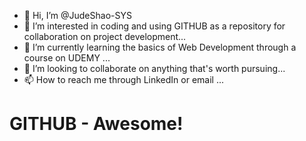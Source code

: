 - 👋 Hi, I’m @JudeShao-SYS
- 👀 I’m interested in coding and using GITHUB as a repository for collaboration on project development...
- 🌱 I’m currently learning the basics of Web Development through a course on UDEMY ...
- 💞️ I’m looking to collaborate on anything that's worth pursuing...
- 📫 How to reach me through LinkedIn or email ...

<!---
JudeShao-SYS/JudeShao-SYS is a ✨ special ✨ repository because its `README.md` (this file) appears on your GitHub profile.
You can click the Preview link to take a look at your changes.
--->
<h1>GITHUB - Awesome!</h1>
